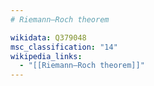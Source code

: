 ```yaml
---
# Riemann–Roch theorem

wikidata: Q379048
msc_classification: "14"
wikipedia_links:
  - "[[Riemann–Roch theorem]]"
---
```

